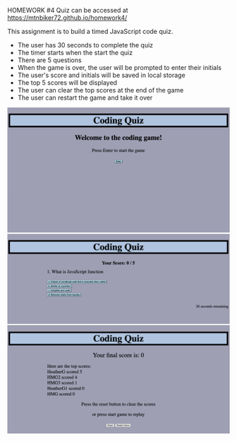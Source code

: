 HOMEWORK #4
Quiz can be accessed at https://mtnbiker72.github.io/homework4/

This assignment is to build a timed JavaScript code quiz. 

 * The user has 30 seconds to complete the quiz
 * The timer starts when the start the quiz
 * There are 5 questions
 * When the game is over, the user will be prompted to enter their initials
 * The user's score and initials will be saved in local storage
 * The top 5 scores will be displayed
 * The user can clear the top scores at the end of the game
 * The user can restart the game and take it over

![Getting Started](./assets/images/Shot1.png)
![Getting Started](./assets/images/Shot2.png)
![Getting Started](./assets/images/Shot3.png)